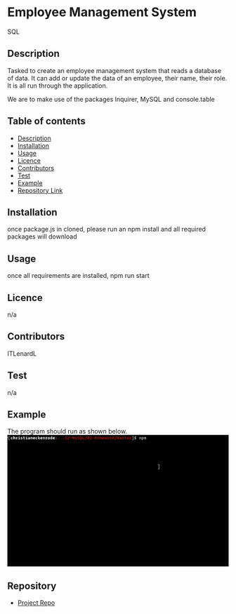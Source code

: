
# **Employee Management System**

SQL 

## Description 

Tasked to create an employee management system that reads a database of data. It can add or update the data of an employee, their name, their role. It is all run through the application.

We are to make use of the packages Inquirer, MySQL and console.table

## Table of contents

- [Description](#Description)
- [Installation](#Installation)
- [Usage](#Usage)
- [Licence](#Licence)
- [Contributors](#Contributors)
- [Test](#Test)
- [Example](#Example)
- [Repository Link](#Repository)


## Installation

once package.js in cloned, please run an npm install and all required packages will download

## Usage

once all requirements are installed, npm run start

## Licence

n/a

## Contributors

ITLenardL

## Test

n/a

## Example

The program should run as shown below.
![Employee Tracker](Assets/employee-tracker.gif)

## Repository

- [Project Repo](https://github.com/ITLenardL/HWWK12-Employee-Management-System)
